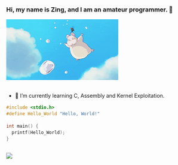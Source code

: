 ### Hi, my name is Zing, and I am an amateur programmer. 👋
<!--<img alt="GIF2" src="https://media.giphy.com/media/Cmr1OMJ2FN0B2/giphy.gif" width = 200/>-->
<img alt="GIF2" src="./giphy.gif" width = 300/>

##

- 🌱 I’m currently learning C, Assembly and Kernel Exploitation.

```c
#include <stdio.h>
#define Hello_World "Hello, World!"

int main() {
  printf(Hello_World);
}
```

##

![](https://komarev.com/ghpvc/?username=zingotaku)
